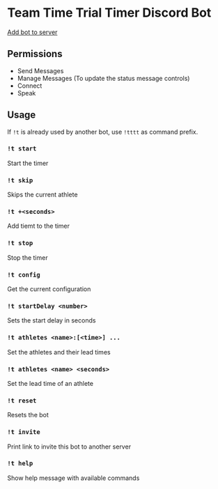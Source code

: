 # Team Time Trial Timer Discord Bot

[Add bot to server](https://discord.com/api/oauth2/authorize?client_id=806979974594560060&permissions=3155968&scope=bot)

## Permissions

* Send Messages
* Manage Messages (To update the status message controls)
* Connect
* Speak

## Usage

If `!t` is already used by another bot, use `!tttt` as command prefix.

### `!t start`
Start the timer

### `!t skip`
Skips the current athlete

### `!t +<seconds>`
Add tiemt to the timer

### `!t stop`
Stop the timer

### `!t config`
Get the current configuration

### `!t startDelay <number>`
Sets the start delay in seconds

### `!t athletes <name>:[<time>] ...`
Set the athletes and their lead times

### `!t athletes <name> <seconds>`
Set the lead time of an athlete

### `!t reset`
Resets the bot

### `!t invite`
Print link to invite this bot to another server

### `!t help`
Show help message with available commands